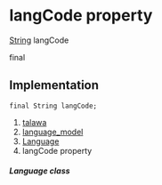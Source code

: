 
<div>

# langCode property

</div>


[String](https://api.flutter.dev/flutter/dart-core/String-class.html)
langCode


final




## Implementation

``` language-dart
final String langCode;
```







1.  [talawa](../../index.md)
2.  [language_model](../../models_language_language_model/)
3.  [Language](../../models_language_language_model/Language-class.md)
4.  langCode property

##### Language class







